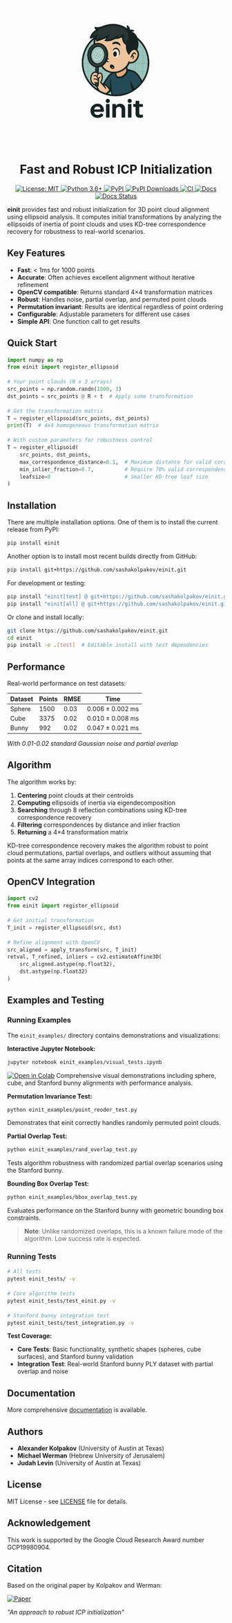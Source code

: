 <p align="center">
  <img src="einit_docs/einit.png" alt="einit logo" height="320"/>
</p>

<h1 align="center">Fast and Robust ICP Initialization</h1>

<p align="center">
  <a href="https://opensource.org/licenses/MIT">
    <img src="https://img.shields.io/badge/License-MIT-blue.svg" alt="License: MIT"/>
  </a>
  <a href="https://www.python.org/downloads/">
    <img src="https://img.shields.io/badge/python-3.6+-blue.svg" alt="Python 3.6+"/>
  </a>
  <a href="https://pypi.org/project/einit/">
    <img src="https://img.shields.io/pypi/v/einit.svg" alt="PyPI"/>
  </a>
  <a href="https://pypi.org/project/einit/">
    <img src="https://img.shields.io/pypi/dm/einit" alt="PyPI Downloads">
  </a>
  <a href="https://github.com/sashakolpakov/einit/actions/workflows/pylint.yml">
    <img src="https://img.shields.io/github/actions/workflow/status/sashakolpakov/einit/pylint.yml?branch=main&label=CI&logo=github" alt="CI"/>
  </a>
  <a href="https://github.com/sashakolpakov/einit/actions/workflows/deploy_docs.yml">
    <img src="https://img.shields.io/github/actions/workflow/status/sashakolpakov/einit/deploy_docs.yml?branch=main&label=Docs&logo=github" alt="Docs"/>
  </a>
  <a href="https://sashakolpakov.github.io/einit/">
    <img src="https://img.shields.io/website-up-down-green-red/https/sashakolpakov.github.io/einit?label=API%20Documentation" alt="Docs Status"/>
  </a>
</p>



**einit** provides fast and robust initialization for 3D point cloud alignment using ellipsoid analysis. It computes initial transformations by analyzing the ellipsoids of inertia of point clouds and uses KD-tree correspondence recovery for robustness to real-world scenarios.

## Key Features

- **Fast**: < 1ms for 1000 points
- **Accurate**: Often achieves excellent alignment without iterative refinement
- **OpenCV compatible**: Returns standard 4×4 transformation matrices  
- **Robust**: Handles noise, partial overlap, and permuted point clouds
- **Permutation invariant**: Results are identical regardless of point ordering
- **Configurable**: Adjustable parameters for different use cases
- **Simple API**: One function call to get results

## Quick Start

```python
import numpy as np
from einit import register_ellipsoid

# Your point clouds (N x 3 arrays)
src_points = np.random.randn(1000, 3)
dst_points = src_points @ R + t  # Apply some transformation

# Get the transformation matrix
T = register_ellipsoid(src_points, dst_points)
print(T)  # 4x4 homogeneous transformation matrix

# With custom parameters for robustness control
T = register_ellipsoid(
    src_points, dst_points,
    max_correspondence_distance=0.1,  # Maximum distance for valid correspondences
    min_inlier_fraction=0.7,          # Require 70% valid correspondences  
    leafsize=8                        # Smaller KD-tree leaf size
)
```

## Installation

There are multiple installation options. One of them is to install the current release from PyPI:

```bash
pip install einit
```

Another option is to install most recent builds directly from GitHub:

```bash
pip install git+https://github.com/sashakolpakov/einit.git
```

For development or testing:
```bash
pip install "einit[test] @ git+https://github.com/sashakolpakov/einit.git@main"  # Includes matplotlib, pytest
pip install "einit[all] @ git+https://github.com/sashakolpakov/einit.git@main"   # Everything including docs
```

Or clone and install locally:
```bash
git clone https://github.com/sashakolpakov/einit.git
cd einit
pip install -e .[test]  # Editable install with test dependencies
```

## Performance

Real-world performance on test datasets:

| Dataset | Points | RMSE  | Time             |
|---------|--------|-------|------------------|
| Sphere  | 1500   | 0.03  | 0.006 ± 0.002 ms |  
| Cube    | 3375   | 0.02  | 0.010 ± 0.008 ms |
| Bunny   | 992    | 0.02  | 0.047 ± 0.021 ms |

*With 0.01-0.02 standard Gaussian noise and partial overlap*

## Algorithm

The algorithm works by:

1. **Centering** point clouds at their centroids
2. **Computing** ellipsoids of inertia via eigendecomposition  
3. **Searching** through 8 reflection combinations using KD-tree correspondence recovery
4. **Filtering** correspondences by distance and inlier fraction
5. **Returning** a 4×4 transformation matrix

KD-tree correspondence recovery makes the algorithm robust to point cloud permutations, partial overlaps, and outliers without assuming that points at the same array indices correspond to each other.

## OpenCV Integration

```python
import cv2
from einit import register_ellipsoid

# Get initial transformation
T_init = register_ellipsoid(src, dst)

# Refine alignment with OpenCV 
src_aligned = apply_transform(src, T_init)
retval, T_refined, inliers = cv2.estimateAffine3D(
    src_aligned.astype(np.float32), 
    dst.astype(np.float32)
)
```

## Examples and Testing

### Running Examples

The `einit_examples/` directory contains demonstrations and visualizations:

**Interactive Jupyter Notebook:**
```bash
jupyter notebook einit_examples/visual_tests.ipynb
```
[![Open in Colab](https://colab.research.google.com/assets/colab-badge.svg)](
  https://colab.research.google.com/github/sashakolpakov/einit/blob/main/einit_examples/visual_tests.ipynb
)
Comprehensive visual demonstrations including sphere, cube, and Stanford bunny alignments with performance analysis.

**Permutation Invariance Test:**
```bash
python einit_examples/point_reoder_test.py
```
Demonstrates that einit correctly handles randomly permuted point clouds.

**Partial Overlap Test:**
```bash
python einit_examples/rand_overlap_test.py
```
Tests algorithm robustness with randomized partial overlap scenarios using the Stanford bunny.

**Bounding Box Overlap Test:**
```bash
python einit_examples/bbox_overlap_test.py
```
Evaluates performance on the Stanford bunny with geometric bounding box constraints.

> **Note**: Unlike randomized overlaps, this is a known failure mode of the algorithm. Low success rate is expected. 


### Running Tests

```bash
# All tests
pytest einit_tests/ -v

# Core algorithm tests  
pytest einit_tests/test_einit.py -v

# Stanford bunny integration test
pytest einit_tests/test_integration.py -v
```

**Test Coverage:**
- **Core Tests**: Basic functionality, synthetic shapes (spheres, cube surfaces), and Stanford bunny validation
- **Integration Test**: Real-world Stanford bunny PLY dataset with partial overlap and noise

## Documentation

More comprehensive [documentation](https://sashakolpakov.github.io/einit/) is available. 

## Authors

- **Alexander Kolpakov** (University of Austin at Texas)
- **Michael Werman** (Hebrew University of Jerusalem)  
- **Judah Levin** (University of Austin at Texas)

## License

MIT License - see [LICENSE](LICENSE) file for details.

## Acknowledgement

This work is supported by the Google Cloud Research Award number GCP19980904.

## Citation

Based on the original paper by Kolpakov and Werman:

[![Paper](https://img.shields.io/badge/arXiv-read%20PDF-b31b1b.svg)](https://arxiv.org/abs/2212.05332)

*"An approach to robust ICP initialization"*
